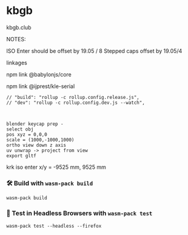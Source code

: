 # kbgb
kbgb.club


NOTES:

ISO Enter should be offset by 19.05 / 8
Stepped caps offset by 19.05/4


linkages

npm link @babylonjs/core  

npm link @ijprest/kle-serial  


    // "build": "rollup -c rollup.config.release.js",
    // "dev": "rollup -c rollup.config.dev.js --watch",



    blender keycap prep -
    select obj
    pos xyz = 0,0,0
    scale = (1000,-1000,1000)
    ortho view down z axis
    uv unwrap -> project from view
    export gltf


krk iso enter x/y = -9525 mm, 9525 mm



### 🛠️ Build with `wasm-pack build`

```
wasm-pack build
```

### 🔬 Test in Headless Browsers with `wasm-pack test`

```
wasm-pack test --headless --firefox